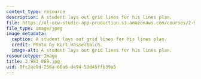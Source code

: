 ```yaml
---
content_type: resource
description: A student lays out grid lines for his lines plan.
file: https://ol-ocw-studio-app-production.s3.amazonaws.com/courses/2-993-special-topics-in-mechanical-engineering-the-art-and-science-of-boat-design-january-iap-2007/0fc2ac9d256a60a6de9453d45ffb39a5_2993069.jpg
file_type: image/jpeg
image_metadata:
  caption: A student lays out grid lines for his lines plan.
  credit: Photo by Kurt Hasselbalch.
  image-alt: A student lays out grid lines for his lines plan.
resourcetype: Image
title: 2.993 069.jpg
uid: 0fc2ac9d-256a-60a6-de94-53d45ffb39a5
---
```

